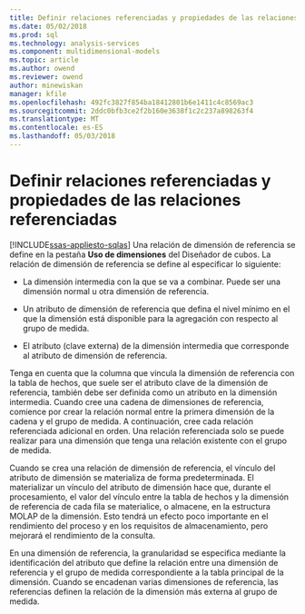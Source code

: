 ```yaml
---
title: Definir relaciones referenciadas y propiedades de las relaciones referenciadas | Documentos de Microsoft
ms.date: 05/02/2018
ms.prod: sql
ms.technology: analysis-services
ms.component: multidimensional-models
ms.topic: article
ms.author: owend
ms.reviewer: owend
author: minewiskan
manager: kfile
ms.openlocfilehash: 492fc3827f854ba18412801b6e1411c4c8569ac3
ms.sourcegitcommit: 2ddc0bfb3ce2f2b160e3638f1c2c237a898263f4
ms.translationtype: MT
ms.contentlocale: es-ES
ms.lasthandoff: 05/03/2018
---
```

# <a name="define-a-referenced-relationship-and-referenced-relationship-properties"></a>Definir relaciones referenciadas y propiedades de las relaciones referenciadas
[!INCLUDE[ssas-appliesto-sqlas](../../includes/ssas-appliesto-sqlas.md)]
  Una relación de dimensión de referencia se define en la pestaña **Uso de dimensiones** del Diseñador de cubos. La relación de dimensión de referencia se define al especificar lo siguiente:  
  
-   La dimensión intermedia con la que se va a combinar. Puede ser una dimensión normal u otra dimensión de referencia.  
  
-   Un atributo de dimensión de referencia que defina el nivel mínimo en el que la dimensión está disponible para la agregación con respecto al grupo de medida.  
  
-   El atributo (clave externa) de la dimensión intermedia que corresponde al atributo de dimensión de referencia.  
  
 Tenga en cuenta que la columna que vincula la dimensión de referencia con la tabla de hechos, que suele ser el atributo clave de la dimensión de referencia, también debe ser definida como un atributo en la dimensión intermedia. Cuando cree una cadena de dimensiones de referencia, comience por crear la relación normal entre la primera dimensión de la cadena y el grupo de medida. A continuación, cree cada relación referenciada adicional en orden. Una relación referenciada solo se puede realizar para una dimensión que tenga una relación existente con el grupo de medida.  
  
 Cuando se crea una relación de dimensión de referencia, el vínculo del atributo de dimensión se materializa de forma predeterminada. El materializar un vínculo del atributo de dimensión hace que, durante el procesamiento, el valor del vínculo entre la tabla de hechos y la dimensión de referencia de cada fila se materialice, o almacene, en la estructura MOLAP de la dimensión. Esto tendrá un efecto poco importante en el rendimiento del proceso y en los requisitos de almacenamiento, pero mejorará el rendimiento de la consulta.  
  
 En una dimensión de referencia, la granularidad se especifica mediante la identificación del atributo que define la relación entre una dimensión de referencia y el grupo de medida correspondiente a la tabla principal de la dimensión. Cuando se encadenan varias dimensiones de referencia, las referencias definen la relación de la dimensión más externa al grupo de medida.  
  
  
